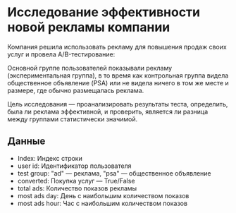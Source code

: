 # Исследование эффективности новой рекламы компании
Компания решила использовать рекламу для повышения продаж своих услуг и провела A/B-тестирование:

Основной группе пользователей показывали рекламу (экспериментальная группа), в то время как контрольная группа видела общественное объявление (PSA) или не видела ничего в том же месте и размере, где обычно размещалась реклама.

Цель исследования — проанализировать результаты теста, определить, была ли реклама эффективной, и проверить, является ли разница между группами статистически значимой.

## Данные
- Index: Индекс строки
- user id: Идентификатор пользователя
- test group: "ad" — реклама, "psa" — общественное объявление
- converted: Покупка услуг — True/False
- total ads: Количество показов рекламы
- most ads day: День с наибольшим количеством показов
- most ads hour: Час с наибольшим количеством показов
